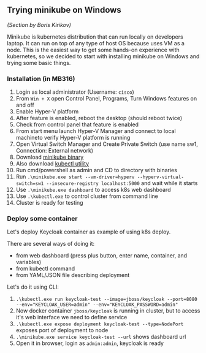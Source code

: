 
## Trying minikube on Windows

_(Section by Boris Kirikov)_

Minikube is kubernetes distribution that can run locally on developers laptop. It can run on top of any type of host OS because uses VM as a node.
This is the easiest way to get some hands-on experience with kubernetes, so we decided to start with installing minikube on Windows and trying some
basic things.

### Installation (in MB316)

  1. Login as local administrator (Username: `cisco`)
  2. From `Win + X` open Control Panel, Programs, Turn Windows features on and off
  3. Enable Hyper-V platform
  4. After feature is enabled, reboot the desktop (should reboot twice)
  5. Check from control panel that feature is enabled
  6. From start menu launch Hyper-V Manager and connect to local machineto verify Hyper-V platform is running
  7. Open Virtual Switch Manager and  Create Private Switch (use name sw1, Connection: External network)
  8. Download [minikube binary](https://storage.googleapis.com/minikube/releases/v0.16.0/minikube-windows-amd64.exe)
  9. Also download [kubectl utility](https://storage.googleapis.com/kubernetes-release/release/v1.5.2/bin/windows/amd64/kubectl.exe)
  10. Run cmd/powershell as admin and CD to directory with binaries
  11. Run `.\minikube.exe start --vm-driver=hyperv --hyperv-virtual-switch=sw1 --insecure-registry localhost:5000` and wait while it starts
  12. Use `.\minikube.exe dashboard` to access k8s web dashboard
  13. Use `.\kubectl.exe` to control cluster from command line
  14. Cluster is ready for testing

### Deploy some container

Let's deploy Keycloak container as example of using k8s deploy. 

There are several ways of doing it:

  - from web dashboard (press plus button, enter name, container, and variables)
  - from kubectl command
  - from YAML/JSON file describing deployment

Let's do it using CLI:

  1. `.\kubectl.exe run keycloak-test --image=jboss/keycloak --port=8080 --env="KEYCLOAK_USER=admin" --env="KEYCLOAK_PASSWORD=admin"`
  2. Now docker container `jboss/keycloak` is running in cluster, but to access it's web interface we need to define service
  3. `.\kubectl.exe expose deployment keycloak-test --type=NodePort` exposes port of deployment to node
  4. `.\minikube.exe service keycloak-test --url` shows dashboard url
  5. Open it in browser, login as `admin:admin`, keycloak is ready



  